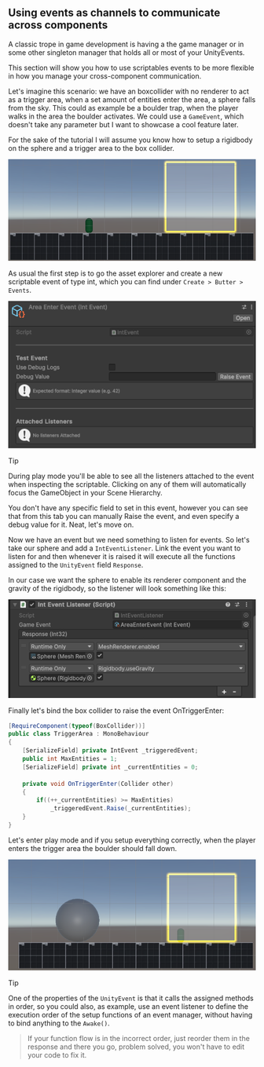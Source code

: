 ## Using events as channels to communicate across components
A classic trope in game development is having a the game manager or in some other singleton manager that holds all or most of your UnityEvents. 

This section will show you how to use scriptables events to be more flexible in how you manage your cross-component communication.

Let's imagine this scenario: we have an boxcollider with no renderer to act as a trigger area, when a set amount of entities enter the area, a sphere falls from the sky. This could as example be a boulder trap, when the player walks in the area the boulder activates. We could use a `GameEvent`, which doesn't take any parameter but I want to showcase a cool feature later.

For the sake of the tutorial I will assume you know how to setup a rigidbody on the sphere and a trigger area to the box collider.

![](/Docs~/Assets/Scene_Event.png)

As usual the first step is to go the asset explorer and create a new scriptable event of type int, which you can find under `Create > Butter > Events`. 

![](/Docs~/Assets/Area_Event.png)

> [!tip]
> During play mode you'll be able to see all the listeners attached to the event when inspecting the scriptable. Clicking on any of them will automatically focus the GameObject in your Scene Hierarchy.

You don't have any specific field to set in this event, however you can see that from this tab you can manually Raise the event, and even specify a debug value for it. Neat, let's move on.

Now we have an event but we need something to listen for events. So let's take our sphere and add a `IntEventListener`. Link the event you want to listen for and then whenever it is raised it will execute all the functions assigned to the `UnityEvent` field `Response`.

In our case we want the sphere to enable its renderer component and the gravity of the rigidbody, so the listener will look something like this:

![](/Docs~/Assets/Sphere_Listener.png)

Finally let's bind the box collider to raise the event OnTriggerEnter:

```csharp
[RequireComponent(typeof(BoxCollider))]
public class TriggerArea : MonoBehaviour
{
    [SerializeField] private IntEvent _triggeredEvent;
    public int MaxEntities = 1;
    [SerializeField] private int _currentEntities = 0;

    private void OnTriggerEnter(Collider other)
    {
        if((++_currentEntities) >= MaxEntities) 
            _triggeredEvent.Raise(_currentEntities);
    }
}
```

Let's enter play mode and if you setup everything correctly, when the player enters the trigger area the boulder should fall down.

![](/Docs~/Assets/Sphere_Fall.png)

> [!tip]
One of the properties of the `UnityEvent` is that it calls the assigned methods in order, so you could also, as example, use an event listener to define the execution order of the setup functions of an event manager, without having to bind anything to the `Awake()`. 
>
>If your function flow is in the incorrect order, just reorder them in the response and there you go, problem solved, you won't have to edit your code to fix it.